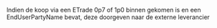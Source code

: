 Indien de koop via een ETrade 0p7 of 1p0 binnen gekomen is en een EndUserPartyName bevat, deze doorgeven naar de externe leverancier